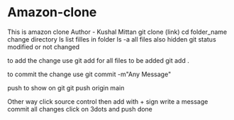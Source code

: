 # Amazon-clone
This is amazon clone
Author - Kushal Mittan
git clone (link)
cd folder_name  change directory 
ls   list filles in folder
ls -a  all files also hidden
git status   modified or not changed

to add the change use
git add <file-name>
for all files to be added
git add . 

to commit the change use
git commit -m"Any Message" 

push to show on git
git push origin main  

Other way 
click source control 
then add with + sign 
write a message 
commit all changes 
click on 3dots and push 
    done 